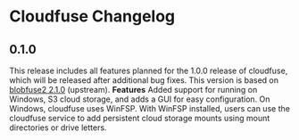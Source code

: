 # Cloudfuse Changelog #

## 0.1.0 ##

This release includes all features planned for the 1.0.0 release of cloudfuse, which will be released after additional bug fixes.
This version is based on [blobfuse2 2.1.0](https://github.com/Azure/azure-storage-fuse/releases/tag/blobfuse2-2.1.0) (upstream).
**Features**
Added support for running on Windows, S3 cloud storage, and adds a GUI for easy configuration.
On Windows, cloudfuse uses WinFSP. With WinFSP installed, users can use the cloudfuse service to add persistent cloud storage mounts using mount directories or drive letters.
